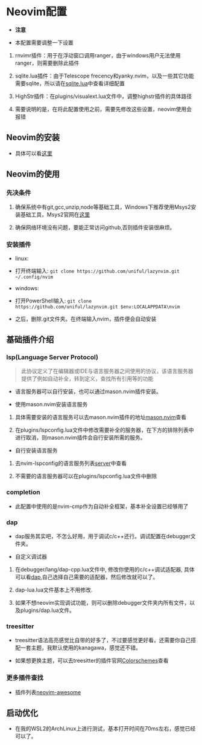 # Neovim配置

- **注意**

- 本配置需要调整一下设置

1. rnvimr插件：用于在浮动窗口调用ranger，由于windows用户无法使用ranger，则需要删除此插件

2. sqlite.lua插件：由于Telescope frecency和yanky.nvim，以及一些其它功能需要sqlite，所以请在[sqlite.lua](https://github.com/kkharji/sqlite.lua)中查看详细配置

3. HighStr插件：在plugins/visualext.lua文件中，调整highstr插件的具体路径

4. 需要说明的是，在将此配置使用之前，需要先修改这些设置，neovim使用会报错

## Neovim的安装

- 具体可以看[这里](https://github.com/neovim/neovim/wiki/Installing-Neovim)

## Neovim的使用

### 先决条件

1. 确保系统中有git,gcc,unzip,node等基础工具，Windows下推荐使用Msys2安装基础工具，Msys2官网在[这里](https://www.msys2.org)

2. 确保网络环境没有问题，要能正常访问github,否则插件安装很麻烦。

### 安装插件

- linux:

- 打开终端输入: `git clone https://github.com/uniful/lazynvim.git ~/.config/nvim`

- windows:

- 打开PowerShell输入: `git clone https://github.com/uniful/lazynvim.git $env:LOCALAPPDATA\nvim`

- 之后，删除.git文件夹。在终端输入nvim，插件便会自动安装

## 基础插件介绍

### lsp(Language Server Protocol)

> 此协议定义了在编辑器或IDE与语言服务器之间使用的协议，该语言服务器提供了例如自动补全，转到定义，查找所有引用等的功能

- 语言服务器可以自行安装，也可以通过mason.nvim插件安装。

- 使用mason.nvim安装语言服务

1. 具体需要安装的语言服务可以去mason.nvim插件的地址[mason.nvim](https://github.com/williamboman/mason.nvim)查看

2. 在plugins/lspconfig.lua文件中修改需要补全的服务器，在下方的排除列表中进行取消，则mason.nvim插件会自行安装所需的服务。

- 自行安装语言服务

1. 去nvim-lspconfig的语言服务列表[server](https://github.com/neovim/nvim-lspconfig/blob/master/doc/server_configurations.md)中查看

2. 不需要的语言服务器可以在plugins/lspconfig.lua文件中删除

### completion

- 此配置中使用的是nvim-cmp作为自动补全框架，基本补全设置已经够用了

### dap

- dap服务其实吧，不怎么好用，用于调试c/c++还行。调试配置在debugger文件夹。

- 自定义调试器

1. 在debugger/lang/dap-cpp.lua文件中, 修改你使用的c/c++调试适配器, 具体可以看[dap](https://github.com/mfussenegger/nvim-dap/wiki/Debug-Adapter-installation),自己选择自己需要的适配器，然后修改就可以了。

2. dap-lua.lua文件基本上不用修改.

3. 如果不想neovim实现调试功能，则可以删除debugger文件夹内所有文件，以及plugins/dap.lua文件。

### treesitter

- treesitter语法高亮感觉比自带的好多了，不过要感觉更好看，还需要你自己搭配一套主题，我默认使用的kanagawa，感觉还不错。

- 如果想更换主题，可以去treesitter的插件官网[Colorschemes](https://github.com/nvim-treesitter/nvim-treesitter/wiki/Colorschemes)查看

### 更多插件查找

- 插件列表[neovim-awesome](https://github.com/rockerBOO/awesome-neovim)

## 启动优化

- 在我的WSL2的ArchLinux上进行测试，基本打开时间在70ms左右，感觉已经可以了。
